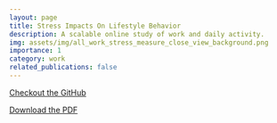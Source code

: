 ```yaml
---
layout: page
title: Stress Impacts On Lifestyle Behavior
description: A scalable online study of work and daily activity.
img: assets/img/all_work_stress_measure_close_view_background.png
importance: 1
category: work
related_publications: false
---
```

<a href="https://github.com/gladstone-9/cs6501-life-correlations" target="_blank" rel="noopener">
  <i class="fab fa-github"></i> Checkout the GitHub
</a>

<object data="/assets/pdf/Gladstone_Stress_Impacts_On_Lifestyle.pdf" type="application/pdf" width="100%" height="600px"></object>

[Download the PDF](/assets/pdf/Gladstone_Stress_Impacts_On_Lifestyle.pdf)


